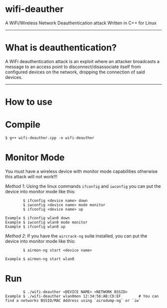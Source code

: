 # wifi-deauther
A WiFi/Wireless Network Deauthentication attack 
Written in C++ for Linux


__________________________


# What is deauthentication?
A WiFi deauthentication attack is an exploit where an attacker broadcasts a message to an access point to disconnect/disassociate itself from configured devices on the network, dropping the connection of said devices.


__________________________


# How to use


# Compile

    $ g++ wifi-deauther.cpp -o wifi-deauther


# Monitor Mode
You must have a wireless device with monitor mode capabilities otherwise this attack will not work!!!

_Method 1_:
Using the linux commands `ifconfig` and `iwconfig` you can put the device into monitor mode like this:

            $ ifconfig <device name> down
            $ iwconfig <device name> mode monitor
            $ ifconfig <device name> up

    Example $ ifconfig wlan0 down
    Example $ iwconfig wlan0 mode monitor
    Example $ ifconfig wlan0 up
    

_Method 2_:
If you have the `aircrack-ng` suite installed, you can put the device into monitor mode like this:

            $ airmon-ng start <device name>
    
    Example $ airmon-ng start wlan0
    
    
# Run

            $ ./wifi-deauther <DEVICE NAME> <NETWORK BSSID>
    Example $ ./wifi-deauther wlan0mon 12:34:56:AB:CD:EF        # You can find a networks BSSID/MAC Address using `airodump-ng` or `iw` 

